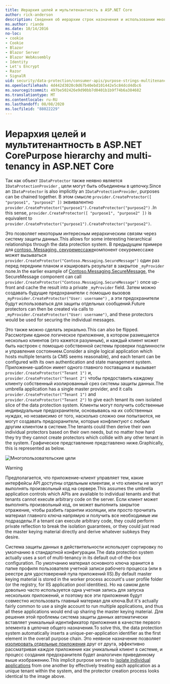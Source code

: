 ```yaml
---
title: Иерархия целей и мультитенантность в ASP.NET Core
author: rick-anderson
description: Сведения об иерархии строк назначения и использовании многофакторной связи, так как она относится к ASP.NET Core интерфейсам API защиты данных.
ms.author: riande
ms.date: 10/14/2016
no-loc:
- cookie
- Cookie
- Blazor
- Blazor Server
- Blazor WebAssembly
- Identity
- Let's Encrypt
- Razor
- SignalR
uid: security/data-protection/consumer-apis/purpose-strings-multitenancy
ms.openlocfilehash: 4d442d3020c0d67b40ebd101442e5c84dcd4dbc6
ms.sourcegitcommit: 497be502426e9d90bb7d0401b1b9f74b6a384682
ms.translationtype: MT
ms.contentlocale: ru-RU
ms.lasthandoff: 08/08/2020
ms.locfileid: "88022229"
---
```

# <a name="purpose-hierarchy-and-multi-tenancy-in-aspnet-core"></a><span data-ttu-id="03809-103">Иерархия целей и мультитенантность в ASP.NET Core</span><span class="sxs-lookup"><span data-stu-id="03809-103">Purpose hierarchy and multi-tenancy in ASP.NET Core</span></span>

<span data-ttu-id="03809-104">Так как объект `IDataProtector` также неявно является `IDataProtectionProvider` , цели могут быть объединены в цепочку.</span><span class="sxs-lookup"><span data-stu-id="03809-104">Since an `IDataProtector` is also implicitly an `IDataProtectionProvider`, purposes can be chained together.</span></span> <span data-ttu-id="03809-105">В этом смысле `provider.CreateProtector([ "purpose1", "purpose2" ])` эквивалентно `provider.CreateProtector("purpose1").CreateProtector("purpose2")` .</span><span class="sxs-lookup"><span data-stu-id="03809-105">In this sense, `provider.CreateProtector([ "purpose1", "purpose2" ])` is equivalent to `provider.CreateProtector("purpose1").CreateProtector("purpose2")`.</span></span>

<span data-ttu-id="03809-106">Это позволяет некоторым интересным иерархическим связям через систему защиты данных.</span><span class="sxs-lookup"><span data-stu-id="03809-106">This allows for some interesting hierarchical relationships through the data protection system.</span></span> <span data-ttu-id="03809-107">В предыдущем примере для [contoso. Messaging. секуремессаже](xref:security/data-protection/consumer-apis/purpose-strings#data-protection-contoso-purpose)компонент секуремессаже может вызываться `provider.CreateProtector("Contoso.Messaging.SecureMessage")` один раз перед передним планом и кэшировать результат в закрытое `_myProvider` поле.</span><span class="sxs-lookup"><span data-stu-id="03809-107">In the earlier example of [Contoso.Messaging.SecureMessage](xref:security/data-protection/consumer-apis/purpose-strings#data-protection-contoso-purpose), the SecureMessage component can call `provider.CreateProtector("Contoso.Messaging.SecureMessage")` once up-front and cache the result into a private `_myProvider` field.</span></span> <span data-ttu-id="03809-108">Затем можно создавать будущие предохранители с помощью вызовов `_myProvider.CreateProtector("User: username")` , а эти предохранители будут использоваться для защиты отдельных сообщений.</span><span class="sxs-lookup"><span data-stu-id="03809-108">Future protectors can then be created via calls to `_myProvider.CreateProtector("User: username")`, and these protectors would be used for securing the individual messages.</span></span>

<span data-ttu-id="03809-109">Это также можно сделать зеркально.</span><span class="sxs-lookup"><span data-stu-id="03809-109">This can also be flipped.</span></span> <span data-ttu-id="03809-110">Рассмотрим единое логическое приложение, в котором размещается несколько клиентов (это кажется разумным), и каждый клиент может быть настроен с помощью собственной системы проверки подлинности и управления состоянием.</span><span class="sxs-lookup"><span data-stu-id="03809-110">Consider a single logical application which hosts multiple tenants (a CMS seems reasonable), and each tenant can be configured with its own authentication and state management system.</span></span> <span data-ttu-id="03809-111">Приложение-шаблон имеет одного главного поставщика и вызывает `provider.CreateProtector("Tenant 1")` и, `provider.CreateProtector("Tenant 2")` чтобы предоставить каждому клиенту собственный изолированный срез системы защиты данных.</span><span class="sxs-lookup"><span data-stu-id="03809-111">The umbrella application has a single master provider, and it calls `provider.CreateProtector("Tenant 1")` and `provider.CreateProtector("Tenant 2")` to give each tenant its own isolated slice of the data protection system.</span></span> <span data-ttu-id="03809-112">Клиенты могут получить собственные индивидуальные предохранители, основываясь на их собственных нуждах, но независимо от того, насколько сложно они попытаются, не могут создавать предохранители, которые конфликтуют с любым другим клиентом в системе.</span><span class="sxs-lookup"><span data-stu-id="03809-112">The tenants could then derive their own individual protectors based on their own needs, but no matter how hard they try they cannot create protectors which collide with any other tenant in the system.</span></span> <span data-ttu-id="03809-113">Графическое представление представлено ниже.</span><span class="sxs-lookup"><span data-stu-id="03809-113">Graphically, this is represented as below.</span></span>

![Многопользовательские цели](purpose-strings-multitenancy/_static/purposes-multi-tenancy.png)

>[!WARNING]
> <span data-ttu-id="03809-115">Предполагается, что приложение-клиент управляет тем, какие интерфейсы API доступны отдельным клиентам, и что клиенты не могут выполнять произвольный код на сервере.</span><span class="sxs-lookup"><span data-stu-id="03809-115">This assumes the umbrella application controls which APIs are available to individual tenants and that tenants cannot execute arbitrary code on the server.</span></span> <span data-ttu-id="03809-116">Если клиент может выполнять произвольный код, он может выполнить закрытое отражение, чтобы разбить гарантии изоляции, или просто прочитать материал главного ключа напрямую и получить все необходимые им подразделы.</span><span class="sxs-lookup"><span data-stu-id="03809-116">If a tenant can execute arbitrary code, they could perform private reflection to break the isolation guarantees, or they could just read the master keying material directly and derive whatever subkeys they desire.</span></span>

<span data-ttu-id="03809-117">Система защиты данных в действительности использует сортировку по умолчанию в стандартной конфигурации.</span><span class="sxs-lookup"><span data-stu-id="03809-117">The data protection system actually uses a sort of multi-tenancy in its default out-of-the-box configuration.</span></span> <span data-ttu-id="03809-118">По умолчанию материал основного ключа хранится в папке профиля пользователя учетной записи рабочего процесса (или в реестре для удостоверений пула приложений IIS).</span><span class="sxs-lookup"><span data-stu-id="03809-118">By default master keying material is stored in the worker process account's user profile folder (or the registry, for IIS application pool identities).</span></span> <span data-ttu-id="03809-119">Но на самом деле довольно часто используется одна учетная запись для запуска нескольких приложений, и поэтому все эти приложения будут совместно использовать главный материал для ключа.</span><span class="sxs-lookup"><span data-stu-id="03809-119">But it's actually fairly common to use a single account to run multiple applications, and thus all these applications would end up sharing the master keying material.</span></span> <span data-ttu-id="03809-120">Для решения этой проблемы система защиты данных автоматически вставляет уникальный идентификатор приложения в качестве первого элемента в цепочке общего назначения.</span><span class="sxs-lookup"><span data-stu-id="03809-120">To solve this, the data protection system automatically inserts a unique-per-application identifier as the first element in the overall purpose chain.</span></span> <span data-ttu-id="03809-121">Это неявное назначение позволяет [изолировать отдельные приложения](xref:security/data-protection/configuration/overview#per-application-isolation) друг от друга, эффективно рассматривая каждое приложение как уникальный клиент в системе, и процесс создания предохранителя будет аналогичен приведенному выше изображению.</span><span class="sxs-lookup"><span data-stu-id="03809-121">This implicit purpose serves to [isolate individual applications](xref:security/data-protection/configuration/overview#per-application-isolation) from one another by effectively treating each application as a unique tenant within the system, and the protector creation process looks identical to the image above.</span></span>
